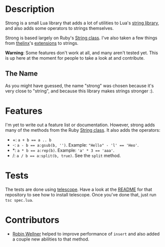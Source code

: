 # Description

Strong is a small Lua library that adds a lot of utilities to Lua's [string library](http://www.lua.org/manual/5.1/manual.html#5.4), and also adds some operators to strings themselves.

Strong is based largely on Ruby's [String class][rb-string]. I've also taken a few things from [thelinx](http://github.com/thelinx)'s [extensions](https://github.com/TheLinx/loveclass/blob/master/stringextensions.lua) to strings.

**Warning**: Some features don't work at all, and many aren't tested yet. This is up here at the moment for people to take a look at and contribute.

## The Name

As you might have guessed, the name "strong" was chosen because it's very close to "string", and because this library makes strings stronger :).

# Features

I'm yet to write out a feature list or documentation. However, strong adds many of the methods from the Ruby [String class][rb-string]. It also adds the operators:

* +: `a + b == a .. b`
* -: `a - b == a:gsub(b, '')`. Example: `"Hello" - 'l' == 'Heo'`.
* *: `a * b == a:rep(b)`. Example: `'a' * 3 == 'aaa'`.
* /: `a / b == a:split(b, true)`. See the `split` method.

# Tests

The tests are done using [telescope](https://github.com/norman/telescope). Have a look at the [README](https://github.com/norman/telescope#readme) for that repository to see how to install telescope. Once you've done that, just run `tsc spec.lua`.

[rb-string]: http://www.ruby-doc.org/core/classes/String.html

# Contributors

* [Robin Wellner](http://gvxdev.wordpress.com/) helped to improve performance of `insert` and also added a couple new abilities to that method.
